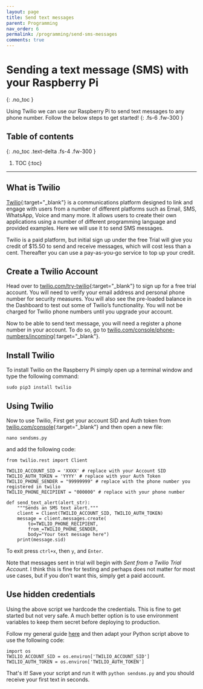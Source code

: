 ```yaml
---
layout: page
title: Send text messages
parent: Programming
nav_order: 6
permalink: /programming/send-sms-messages
comments: true
---
```


# Sending a text message (SMS) with your Raspberry Pi
{: .no_toc }

Using Twilio we can use our Raspberry Pi to send text messages to any phone number. Follow the below steps to get started!
{: .fs-6 .fw-300 }

## Table of contents
{: .no_toc .text-delta .fs-4 .fw-300 }

1. TOC
{:toc}
---

## What is Twilio
[Twilio](https://www.twilio.com){:target="_blank"} is a communications platform designed to link and engage with users from a number of different platforms such as Email, SMS, WhatsApp, Voice and many more. It allows users to create their own applications using a number of different programming language and provided examples. Here we will use it to send SMS messages.

Twilio is a paid platform, but initial sign up under the free Trial will give you credit of $15.50 to send and receive messages, which will cost less than a cent. Thereafter you can use a pay-as-you-go service to top up your credit.

## Create a Twilio Account
Head over to [twilio.com/try-twilio](https://www.twilio.com/try-twilio){:target="_blank"} to sign up for a free trial account. You will need to verify your email address and personal phone number for security measures. You will also see the pre-loaded balance in the Dashboard to test out some of Twilio’s functionality. You will not be charged for Twilio phone numbers until you upgrade your account.

Now to be able to send text message, you will need a register a phone number in your account. To do so, go to [twilio.com/console/phone-numbers/incoming](https://www.twilio.com/console/phone-numbers/incoming){:target="_blank"}.

## Install Twilio
To install Twilio on the Raspberry Pi simply open up a terminal window and type the following command:

```
sudo pip3 install twilio
```

## Using Twilio
Now to use Twilio, First get your account SID and Auth token from [twilio.com/console](https://www.twilio.com/console){:target="_blank"} and then open a new file:

```
nano sendsms.py
```

and add the following code:

```
from twilio.rest import Client

TWILIO_ACCOUNT_SID = 'XXXX' # replace with your Account SID
TWILIO_AUTH_TOKEN = 'YYYY' # replace with your Auth Token
TWILIO_PHONE_SENDER = "99999999" # replace with the phone number you registered in twilio
TWILIO_PHONE_RECIPIENT = "000000" # replace with your phone number

def send_text_alert(alert_str):
    """Sends an SMS text alert."""
    client = Client(TWILIO_ACCOUNT_SID, TWILIO_AUTH_TOKEN)
    message = client.messages.create(
        to=TWILIO_PHONE_RECIPIENT,
        from_=TWILIO_PHONE_SENDER,
        body="Your text message here")
    print(message.sid)
```

To exit press `ctrl+x`, then `y`, and `Enter`.

Note that messages sent in trial will begin with *Sent from a Twilio Trial Account*. I think this is fine for testing and perhaps does not matter for most use cases, but if you don't want this, simply get a paid account.

## Use hidden credentials
Using the above script we hardcode the credentials. This is fine to get started but not very safe. A much better option is to use environment variables to keep them secret before deploying to production.

Follow my general guide [here](../networking/raspberry-pi-security.html) and then adapt your Python script above to use the following code:

```
import os
TWILIO_ACCOUNT_SID = os.environ['TWILIO_ACCOUNT_SID']
TWILIO_AUTH_TOKEN = os.environ['TWILIO_AUTH_TOKEN']
```

That's it! Save your script and run it with `python sendsms.py` and you should receive your first text in seconds.
